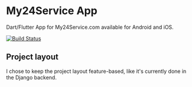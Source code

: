# My24Service App

Dart/Flutter App for My24Service.com available for Android and iOS.

[![Build Status](https://www.travis-ci.com/My24Service/my24app.svg?branch=code-restructure)](https://www.travis-ci.com/My24Service/my24app)

## Project layout

I chose to keep the project layout feature-based, like it's currently done in the Django backend.

